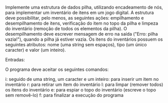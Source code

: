 Implemente uma estrutura de dados pilha, utilizando encadeamento de nós, para implementar um inventário de itens em um jogo digital.
A estrutura deve possibilitar, pelo menos, as seguintes ações: empilhamento e desempilhamento de itens, verificação do item no topo da pilha e limpeza do inventário (remoção de todos os elementos da pilha).
O desempilhamento deve escrever mensagem de erro na saída ("Erro: pilha vazia!"), quando a pilha já estiver vazia.
Os itens do inventários possuem os seguintes atributos: nome (uma string sem espaços), tipo (um único caracter) e valor (um inteiro).

Entradas:

O programa deve aceitar os seguintes comandos:

i: seguido de uma string, um caracter e um inteiro: para inserir um item no inventário
r: para retirar um item do inventário
l: para limpar (remover todos) os itens do inventário
e: para espiar o topo do inventário (escreve o topo sem removê-lo)
f: para finalizar a execução do programa
